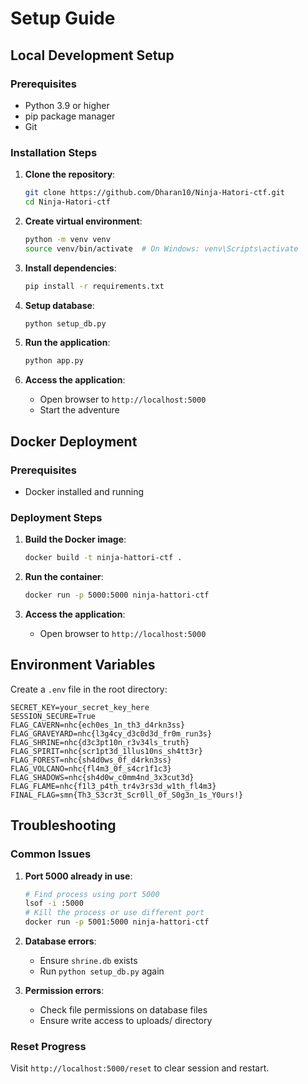 # Setup Guide

## Local Development Setup

### Prerequisites
- Python 3.9 or higher
- pip package manager
- Git

### Installation Steps

1. **Clone the repository**:
   ```bash
   git clone https://github.com/Dharan10/Ninja-Hatori-ctf.git
   cd Ninja-Hatori-ctf
   ```

2. **Create virtual environment**:
   ```bash
   python -m venv venv
   source venv/bin/activate  # On Windows: venv\Scripts\activate
   ```

3. **Install dependencies**:
   ```bash
   pip install -r requirements.txt
   ```

4. **Setup database**:
   ```bash
   python setup_db.py
   ```

5. **Run the application**:
   ```bash
   python app.py
   ```

6. **Access the application**:
   - Open browser to `http://localhost:5000`
   - Start the adventure

## Docker Deployment

### Prerequisites
- Docker installed and running

### Deployment Steps

1. **Build the Docker image**:
   ```bash
   docker build -t ninja-hattori-ctf .
   ```

2. **Run the container**:
   ```bash
   docker run -p 5000:5000 ninja-hattori-ctf
   ```

3. **Access the application**:
   - Open browser to `http://localhost:5000`

## Environment Variables

Create a `.env` file in the root directory:

```env
SECRET_KEY=your_secret_key_here
SESSION_SECURE=True
FLAG_CAVERN=nhc{ech0es_1n_th3_d4rkn3ss}
FLAG_GRAVEYARD=nhc{l3g4cy_d3c0d3d_fr0m_run3s}
FLAG_SHRINE=nhc{d3c3pt10n_r3v34ls_truth}
FLAG_SPIRIT=nhc{scr1pt3d_1llus10ns_sh4tt3r}
FLAG_FOREST=nhc{sh4d0ws_0f_d4rkn3ss}
FLAG_VOLCANO=nhc{fl4m3_0f_s4cr1f1c3}
FLAG_SHADOWS=nhc{sh4d0w_c0mm4nd_3x3cut3d}
FLAG_FLAME=nhc{f1l3_p4th_tr4v3rs3d_w1th_fl4m3}
FINAL_FLAG=smn{Th3_S3cr3t_Scr0ll_0f_S0g3n_1s_Y0urs!}
```

## Troubleshooting

### Common Issues

1. **Port 5000 already in use**:
   ```bash
   # Find process using port 5000
   lsof -i :5000
   # Kill the process or use different port
   docker run -p 5001:5000 ninja-hattori-ctf
   ```

2. **Database errors**:
   - Ensure `shrine.db` exists
   - Run `python setup_db.py` again

3. **Permission errors**:
   - Check file permissions on database files
   - Ensure write access to uploads/ directory

### Reset Progress
Visit `http://localhost:5000/reset` to clear session and restart.
